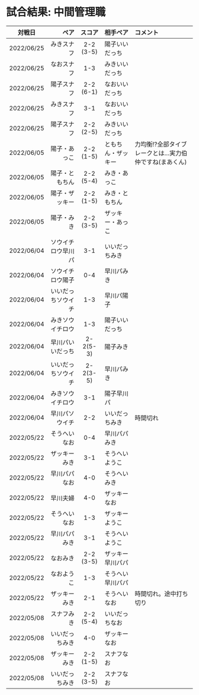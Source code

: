 # 試合結果: 中間管理職

| 対戦日 | ペア | スコア | 相手ペア | コメント |
| :---: | ----: | :---: | :---- | :---- |
| 2022/06/25 | みきスナフ | 2-2 (3-5) | 陽子いいだっち | |
| 2022/06/25 | なおスナフ | 1-3 | みきいいだっち | |
| 2022/06/25 | 陽子スナフ | 2-2 (6-1) | なおいいだっち | |
| 2022/06/25 | みきスナフ | 3-1 | なおいいだっち | |
| 2022/06/25 | 陽子スナフ | 2-2 (2-5) | みきいいだっち | |
| 2022/06/05 | 陽子・あっこ | 2-2 (1-5) | ともちん・ザッキー | 力均衡!?全部タイブレークとは…実力伯仲ですね(まあくん)|
| 2022/06/05 | 陽子・ともちん | 2-2 (5-4) | みき・あっこ | |
| 2022/06/05 | 陽子・ザッキー | 2-2 (1-5) | みき・ともちん | |
| 2022/06/05 | 陽子・みき | 2-2 (3-5) | ザッキー・あっこ | |
| 2022/06/04 | ソウイチロウ早川パ| 3-1 | いいだっちみき | |
| 2022/06/04 | ソウイチロウ陽子 | 0-4 | 早川パみき | |
| 2022/06/04 | いいだっちソウイチ | 1-3 | 早川パ陽子 | |
| 2022/06/04 | みきソウイチロウ | 1-3 | 陽子いいだっち | |
| 2022/06/04 | 早川パいいだっち | 2-2(5-3) | 陽子みき | |
| 2022/06/04 | いいだっちソウイチ| 2-2(3-5) | 早川パみき | |
| 2022/06/04 | みきソウイチロウ | 3-1 | 陽子早川パ | |
| 2022/06/04 | 早川パソウイチ| 2-2 | いいだっちみき| 時間切れ | 
| 2022/05/22 | そうへいなお | 0-4 | 早川パパみき |   |
| 2022/05/22 | ザッキーみき | 3-1 | そうへいようこ |   |
| 2022/05/22 | 早川パパなお | 4-0 | そうへいみき |   |
| 2022/05/22 | 早川夫婦 | 4-0 | ザッキーなお |   |
| 2022/05/22 | そうへいなお | 1-3 | ザッキーようこ |   |
| 2022/05/22 | 早川パパみき | 3-1 | そうへいようこ |   |
| 2022/05/22 | なおみき | 2-2 (3-5) | ザッキー早川パパ |   |
| 2022/05/22 | なおようこ | 1-3 | そうへい早川パパ |   |
| 2022/05/22 | ザッキーみき | 2-1 | そうへいなお | 時間切れ。途中打ち切り |
| 2022/05/08 | スナフみき | 2-2 (5-4) | いいだっちなお |   |
| 2022/05/08 | いいだっちみき | 4-0 | ザッキーなお |   |
| 2022/05/08 | ザッキーみき | 2-2 (1-5) | スナフなお |   |
| 2022/05/08 | いいだっちみき | 2-2 (3-5) | スナフなお |   |
